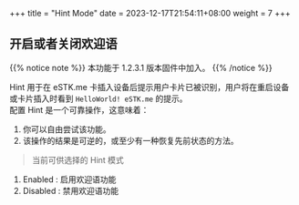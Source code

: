 +++
title = "Hint Mode"
date =  2023-12-17T21:54:11+08:00
weight = 7
+++

## 开启或者关闭欢迎语

{{% notice note %}}
本功能于 1.2.3.1 版本固件中加入。
{{% /notice %}}

Hint 用于在 eSTK.me 卡插入设备后提示用户卡片已被识别，用户将在重启设备或卡片插入时看到 `HelloWorld! eSTK.me` 的提示。  
配置 Hint 是一个可靠操作，这意味着：

1. 你可以自由尝试该功能。
2. 该操作的结果是可逆的，或至少有一种恢复先前状态的方法。

>当前可供选择的 Hint 模式

1. Enabled : 启用欢迎语功能
2. Disabled : 禁用欢迎语功能
